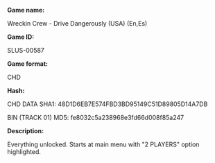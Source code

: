 **Game name:**

Wreckin Crew - Drive Dangerously (USA) (En,Es)

**Game ID:**

SLUS-00587

**Game format:**

CHD

**Hash:**

CHD DATA SHA1: 48D1D6EB7E574FBD3BD95149C51D89805D14A7DB

BIN (TRACK 01) MD5: fe8032c5a238968e3fd66d008f85a247

**Description:**

Everything unlocked. Starts at main menu with "2 PLAYERS" option highlighted.